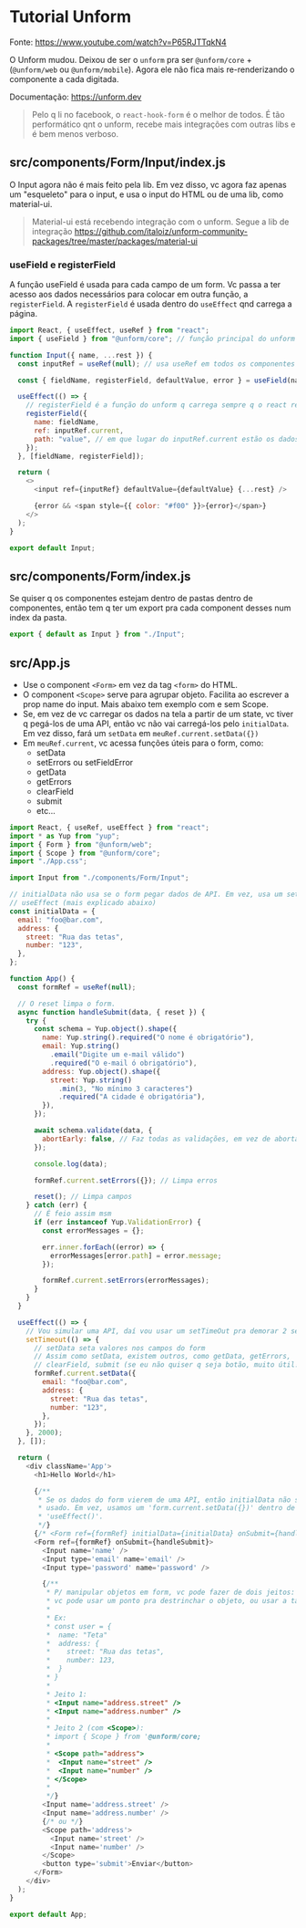 # Tutorial Unform

Fonte: https://www.youtube.com/watch?v=P65RJTTqkN4

O Unform mudou. Deixou de ser o `unform` pra ser `@unform/core` + (`@unform/web`
ou `@unform/mobile`). Agora ele não fica mais re-renderizando o componente a cada
digitada.

Documentação: https://unform.dev

> Pelo q li no facebook, o `react-hook-form` é o melhor de todos. É tão
> performático qnt o unform, recebe mais integrações com outras libs e é bem
> menos verboso.

## src/components/Form/Input/index.js

O Input agora não é mais feito pela lib. Em vez disso, vc agora faz apenas um
"esqueleto" para o input, e usa o input do HTML ou de uma lib, como material-ui.

> Material-ui está recebendo integração com o unform. Segue a lib de integração
> https://github.com/italoiz/unform-community-packages/tree/master/packages/material-ui

### useField e registerField

A função useField é usada para cada campo de um form. Vc passa a ter acesso aos dados
necessários para colocar em outra função, a `registerField`. A `registerField` é
usada dentro do `useEffect` qnd carrega a página.

```javascript
import React, { useEffect, useRef } from "react";
import { useField } from "@unform/core"; // função principal do unform

function Input({ name, ...rest }) {
  const inputRef = useRef(null); // usa useRef em todos os componentes de form, inclusive na tag Form

  const { fieldName, registerField, defaultValue, error } = useField(name);

  useEffect(() => {
    // registerField é a função do unform q carrega sempre q o react renderiza
    registerField({
      name: fieldName,
      ref: inputRef.current,
      path: "value", // em que lugar do inputRef.current estão os dados
    });
  }, [fieldName, registerField]);

  return (
    <>
      <input ref={inputRef} defaultValue={defaultValue} {...rest} />

      {error && <span style={{ color: "#f00" }}>{error}</span>}
    </>
  );
}

export default Input;
```

## src/components/Form/index.js

Se quiser q os componentes estejam dentro de pastas dentro de componentes, então
tem q ter um export pra cada component desses num index da pasta.

```javascript
export { default as Input } from "./Input";
```

## src/App.js

- Use o component `<Form>` em vez da tag `<form>` do HTML.
- O component `<Scope>` serve para agrupar objeto. Facilita ao escrever a prop
  name do input. Mais abaixo tem exemplo com e sem Scope.
- Se, em vez de vc carregar os dados na tela a partir de um state, vc tiver q
  pegá-los de uma API, então vc não vai carregá-los pelo `initialData`. Em vez
  disso, fará um `setData` em `meuRef.current.setData({})`
- Em `meuRef.current`, vc acessa funções úteis para o form, como:
  - setData
  - setErrors ou setFieldError
  - getData
  - getErrors
  - clearField
  - submit
  - etc...

```javascript
import React, { useRef, useEffect } from "react";
import * as Yup from "yup";
import { Form } from "@unform/web";
import { Scope } from "@unform/core";
import "./App.css";

import Input from "./components/Form/Input";

// initialData não usa se o form pegar dados de API. Em vez, usa um setData no
// useEffect (mais explicado abaixo)
const initialData = {
  email: "foo@bar.com",
  address: {
    street: "Rua das tetas",
    number: "123",
  },
};

function App() {
  const formRef = useRef(null);

  // O reset limpa o form.
  async function handleSubmit(data, { reset }) {
    try {
      const schema = Yup.object().shape({
        name: Yup.string().required("O nome é obrigatório"),
        email: Yup.string()
          .email("Digite um e-mail válido")
          .required("O e-mail ó obrigatório"),
        address: Yup.object().shape({
          street: Yup.string()
            .min(3, "No mínimo 3 caracteres")
            .required("A cidade é obrigatória"),
        }),
      });

      await schema.validate(data, {
        abortEarly: false, // Faz todas as validações, em vez de abortar na primeira
      });

      console.log(data);

      formRef.current.setErrors({}); // Limpa erros

      reset(); // Limpa campos
    } catch (err) {
      // É feio assim msm
      if (err instanceof Yup.ValidationError) {
        const errorMessages = {};

        err.inner.forEach((error) => {
          errorMessages[error.path] = error.message;
        });

        formRef.current.setErrors(errorMessages);
      }
    }
  }

  useEffect(() => {
    // Vou simular uma API, daí vou usar um setTimeOut pra demorar 2 segundos ;)
    setTimeout(() => {
      // setData seta valores nos campos do form
      // Assim como setData, existem outros, como getData, getErrors,
      // clearField, submit (se eu não quiser q seja botão, muito útil!), etc.
      formRef.current.setData({
        email: "foo@bar.com",
        address: {
          street: "Rua das tetas",
          number: "123",
        },
      });
    }, 2000);
  }, []);

  return (
    <div className='App'>
      <h1>Hello World</h1>

      {/**
       * Se os dados do form vierem de uma API, então initialData não será
       * usado. Em vez, usamos um 'form.current.setData({})' dentro de um
       * 'useEffect()'.
       */}
      {/* <Form ref={formRef} initialData={initialData} onSubmit={handleSubmit}> */}
      <Form ref={formRef} onSubmit={handleSubmit}>
        <Input name='name' />
        <Input type='email' name='email' />
        <Input type='password' name='password' />

        {/**
         * P/ manipular objetos em form, vc pode fazer de dois jeitos:
         * vc pode usar um ponto pra destrinchar o objeto, ou usar a tag <Scope>
         *
         * Ex:
         * const user = {
         *  name: "Teta"
         *  address: {
         *    street: "Rua das tetas",
         *    number: 123,
         *  }
         * }
         *
         * Jeito 1:
         * <Input name="address.street" />
         * <Input name="address.number" />
         *
         * Jeito 2 (com <Scope>):
         * import { Scope } from '@unform/core;
         *
         * <Scope path="address">
         *  <Input name="street" />
         *  <Input name="number" />
         * </Scope>
         *
         */}
        <Input name='address.street' />
        <Input name='address.number' />
        {/* ou */}
        <Scope path='address'>
          <Input name='street' />
          <Input name='number' />
        </Scope>
        <button type='submit'>Enviar</button>
      </Form>
    </div>
  );
}

export default App;
```
